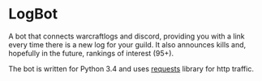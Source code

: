 # LogBot

A bot that connects warcraftlogs and discord, providing you with a link every time there is a new log for your guild. It also announces kills and, hopefully in the future, rankings of interest (95+).

The bot is written for Python 3.4 and uses [requests](http://docs.python-requests.org/en/master/) library for http traffic.
